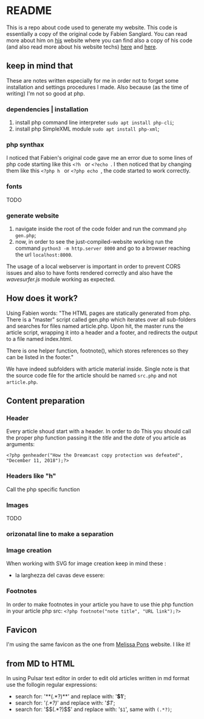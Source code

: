 # README

This is a repo about code used to generate my website. This code is essentially a copy of the original code by Fabien Sanglard.
You can read more about him on [his](https://fabiensanglard.net) website where you can find also a copy of his code (and also read more about his website techs) [here](https://fabiensanglard.net/ilike/index.html) and [here](https://fabiensanglard.net/html/index.html).




## keep in mind that

These are notes written especially for me in order not to forget some installation and settings procedures I made. Also because (as the time of writing) I'm not so good at php.

### dependencies | installation

1. install php command line interpreter `sudo apt install php-cli`;
2. install php SimpleXML module `sudo apt install php-xml`;

### php synthax

I noticed that Fabien's original code gave me an error due to some lines of php code starting like this `<?h ` or `<?echo `.
I then noticed that by changing them like this `<?php h ` or `<?php echo `, the code started to work correctly.

### fonts

TODO

### generate website

1. navigate inside the root of the code folder and run the command `php gen.php`;
2. now, in order to see the just-compiled-website working run the command `python3 -m http.server 8000` and go to a browser reaching the url `localhost:8000`.

The usage of a local webserver is important in order to prevent CORS issues and also to have fonts rendered correctly and also have the _wavesurfer.js_ module working as expected.


## How does it work?

Using Fabien words: "The HTML pages are statically generated from php. There is a "master" script called gen.php which iterates over all sub-folders and searches for files named article.php. Upon hit, the master runs the article script, wrapping it into a header and a footer, and redirects the output to a file named index.html.

There is one helper function, footnote(), which stores references so they can be listed in the footer."

We have indeed subfolders with article material inside. Single note is that the source code file for the article should be named `src.php` and not `article.php`.

## Content preparation

### Header

Every article shoud start with a header. In order to do This you should call the proper php function passing it the _title_ and the _date_ of you article as arguments:

```
<?php genheader("How the Dreamcast copy protection was defeated", "December 11, 2018");?>
```

### Headers like "h"

Call the php specific function <?php h("my section title here");?>

### Images

TODO

### orizonatal line to make a separation

<div style="clear:both;"></div>


### Image creation

When working with SVG for image creation keep in mind these :

* la larghezza del cavas deve essere:

### Footnotes

In order to make footnotes in your article you have to use thie php function in your article php src: `<?php footnote("note title", "URL link");?>`

## Favicon

I'm using the same favicon as the one from [Melissa Pons](https://www.melissapons.com/) website. I like it!


## from MD to HTML

In using Pulsar text editor in order to edit old articles written in md format use the follogin regular expressions:

* search for: '\*\*(.*?)\*\*' and replace with: '<b>$1</b>';
* search for: '_(.*?)_' and replace with: '<i>$1</i>';
* search for: '\$\$(.*?)\$\$' and replace with: '<code>$1</code>', same with `(.*?)`;
